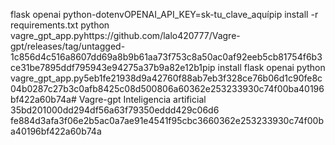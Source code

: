 flask
openai
python-dotenvOPENAI_API_KEY=sk-tu_clave_aquípip install -r requirements.txt
python vagre_gpt_app.pyhttps://github.com/lalo420777/Vagre-gpt/releases/tag/untagged-1c856d4c516a8607dd69a8b9b61aa73f753c8a50ac0af92eeb5cb81754f6b3ce31be7895ddf795943e94275a37b9a82e12b1pip install flask openai
python vagre_gpt_app.py5eb1fe21938d9a42760f88ab7eb3f328ce76b06d1c90fe8c04b0287c27b3c0afb8425c08d500806a60362e253233930c74f00ba40196bf422a60b74a# Vagre-gpt
Inteligencia artificial 
35bd201000dd294df56a63f79350eddd429c06d6
fe884d3afa3f06e2b5ac0a7ae91e4541f95cbc3660362e253233930c74f00ba40196bf422a60b74a
